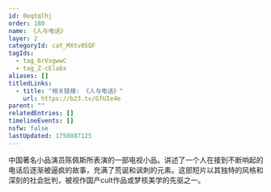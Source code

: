 ```yaml
---
id: 0eqtqlhj
order: 180
name: 《人与电话》
layer: 2
categoryId: cat_MXtv05QF
tagIds:
  - tag_6rVsgwwC
  - tag_Z-cEla6x
aliases: []
titledLinks:
  - title: "相关链接: 《人与电话》"
    url: https://b23.tv/GfUIe4e
parent: ""
relatedEntries: []
timelineEvents: []
nsfw: false
lastUpdated: 1758087125
---
```


中国著名小品演员陈佩斯所表演的一部电视小品。讲述了一个人在接到不断响起的电话后逐渐被逼疯的故事，充满了荒诞和讽刺的元素。这部短片以其独特的风格和深刻的社会批判，被视作国产cult作品或梦核美学的先驱之一。